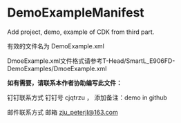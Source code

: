 # DemoExampleManifest
Add project, demo, example of CDK from third part.

有效的文件名为  DemoExample.xml  

DmoeExample.xml文件格式请参考T-Head/SmartL_E906FD-DemoExamples/DmoeExample.xml

**如有需要，请联系本作者协助编写此文件：**

钉钉联系方式 钉钉号 cjqtrzu ， 添加备注：demo in github

邮件联系方式 邮箱 zju_peterjl@163.com 
